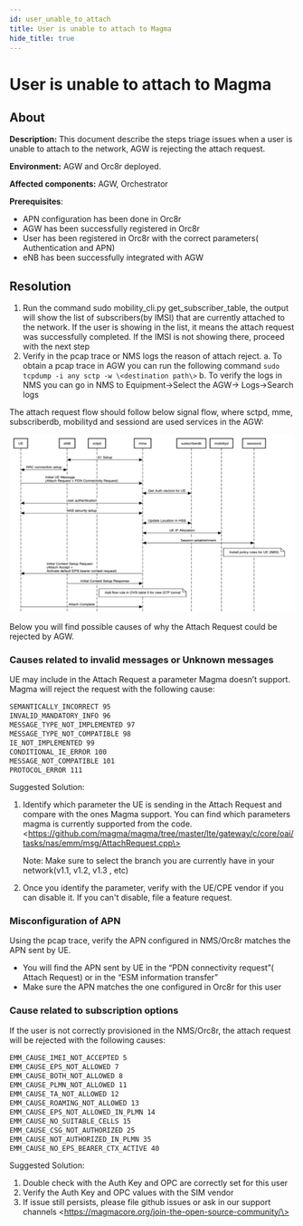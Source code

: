 ```yaml
---
id: user_unable_to_attach
title: User is unable to attach to Magma
hide_title: true
---
```

# User is unable to attach to Magma

## About

**Description:** This document describe the steps triage issues when a user is unable to attach to the network, AGW is rejecting the attach request.

**Environment:** AGW and Orc8r deployed.

**Affected components:** AGW, Orchestrator

**Prerequisites**:

- APN configuration has been done in Orc8r
- AGW has been successfully  registered in Orc8r
- User has been registered in Orc8r with the correct parameters( Authentication and APN)
- eNB has been successfully integrated with AGW

## Resolution

1. Run the command sudo mobility_cli.py get_subscriber_table, the output will show the list of subscribers(by IMSI) that  are currently  attached to the network. If the user is showing in the list, it means the attach request was successfully completed. If the IMSI is not showing there, proceed with the next step
2. Verify in the pcap trace or NMS logs the reason of attach reject.
    a. To obtain a pcap trace in AGW you can run the following command `sudo tcpdump -i any sctp -w \<destination path\>`
    b. To verify the logs in NMS you can go in NMS to Equipment-\>Select the AGW-\> Logs-\>Search logs

The attach request flow should follow below signal flow, where sctpd, mme, subscriberdb, mobilityd and sessiond are used services in the AGW:

![Attach flow](../../assets/lte/attach_flow.png)

Below you will find possible causes of why the Attach Request could be rejected by AGW.

### Causes related to invalid messages or Unknown messages

UE may include in the Attach Request a parameter Magma doesn’t support. Magma will reject the request with the following cause:

```text
SEMANTICALLY_INCORRECT 95
INVALID_MANDATORY_INFO 96
MESSAGE_TYPE_NOT_IMPLEMENTED 97
MESSAGE_TYPE_NOT_COMPATIBLE 98
IE_NOT_IMPLEMENTED 99
CONDITIONAL_IE_ERROR 100
MESSAGE_NOT_COMPATIBLE 101
PROTOCOL_ERROR 111
```

Suggested Solution:

1. Identify which parameter the UE is sending in the Attach Request and compare with the ones Magma support. You can find which parameters magma is currently supported from the code. \<https://github.com/magma/magma/tree/master/lte/gateway/c/core/oai/tasks/nas/emm/msg/AttachRequest.cpp\>

    Note: Make sure to select the branch you are currently have in your network(v1.1, v1.2, v1.3 , etc)

2. Once you identify the parameter, verify with the UE/CPE vendor if you can disable it. If you can't disable, file a feature request.

### Misconfiguration of APN

Using the pcap trace, verify the APN configured in NMS/Orc8r matches the APN sent by UE.

- You will find the APN sent by UE in the “PDN connectivity request”( Attach Request)  or in the “ESM information transfer”
- Make sure the APN matches the one configured in Orc8r for this user

### Cause related to subscription options

If the user is not correctly provisioned  in the NMS/Orc8r,  the attach request will be  rejected  with the following causes:

```text
EMM_CAUSE_IMEI_NOT_ACCEPTED 5
EMM_CAUSE_EPS_NOT_ALLOWED 7
EMM_CAUSE_BOTH_NOT_ALLOWED 8
EMM_CAUSE_PLMN_NOT_ALLOWED 11
EMM_CAUSE_TA_NOT_ALLOWED 12
EMM_CAUSE_ROAMING_NOT_ALLOWED 13
EMM_CAUSE_EPS_NOT_ALLOWED_IN_PLMN 14
EMM_CAUSE_NO_SUITABLE_CELLS 15
EMM_CAUSE_CSG_NOT_AUTHORIZED 25
EMM_CAUSE_NOT_AUTHORIZED_IN_PLMN 35
EMM_CAUSE_NO_EPS_BEARER_CTX_ACTIVE 40
```

Suggested Solution:

1. Double check with the Auth Key and OPC are correctly set for this user
2. Verify the Auth Key and OPC values with the SIM vendor
3. If issue still persists, please  file github issues or ask in our support channels \<https://magmacore.org/join-the-open-source-community/\>
